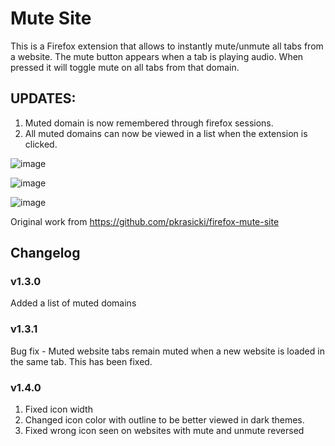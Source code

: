 # Mute Site
This is a Firefox extension that allows to instantly mute/unmute all tabs from a website. The mute button appears when a tab is playing audio. When pressed it will toggle mute on all tabs from that domain.

## UPDATES: 
1. Muted domain is now remembered through firefox sessions.
2. All muted domains can now be viewed in a list when the extension is clicked.

![image](https://github.com/user-attachments/assets/c21a9481-9d2f-4eb3-91e7-41626c63996a)

![image](https://github.com/user-attachments/assets/5b775ebb-5a34-4703-aefd-0742e5d719ba)

![image](https://github.com/user-attachments/assets/017d395a-9317-4da8-b1c0-811e37b78056)


Original work from https://github.com/pkrasicki/firefox-mute-site 

## Changelog
### v1.3.0
Added a list of muted domains
### v1.3.1
Bug fix - Muted website tabs remain muted when a new website is loaded in the same tab. This has been fixed. 
### v1.4.0
1. Fixed icon width
2. Changed icon color with outline to be better viewed in dark themes.
3. Fixed wrong icon seen on websites with mute and unmute reversed



